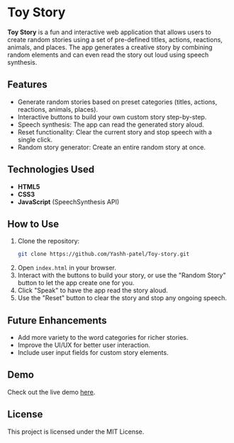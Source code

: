 # Toy Story

**Toy Story** is a fun and interactive web application that allows users to create random stories using a set of pre-defined titles, actions, reactions, animals, and places. The app generates a creative story by combining random elements and can even read the story out loud using speech synthesis.

## Features
- Generate random stories based on preset categories (titles, actions, reactions, animals, places).
- Interactive buttons to build your own custom story step-by-step.
- Speech synthesis: The app can read the generated story aloud.
- Reset functionality: Clear the current story and stop speech with a single click.
- Random story generator: Create an entire random story at once.

## Technologies Used
- **HTML5**
- **CSS3**
- **JavaScript** (SpeechSynthesis API)

## How to Use
1. Clone the repository:
    ```bash
    git clone https://github.com/Yashh-patel/Toy-story.git
    ```
2. Open `index.html` in your browser.
3. Interact with the buttons to build your story, or use the "Random Story" button to let the app create one for you.
4. Click "Speak" to have the app read the story aloud.
5. Use the "Reset" button to clear the story and stop any ongoing speech.

## Future Enhancements
- Add more variety to the word categories for richer stories.
- Improve the UI/UX for better user interaction.
- Include user input fields for custom story elements.

## Demo
Check out the live demo [here](#https://yashh-patel.github.io/Toy-story/).

## License
This project is licensed under the MIT License.
